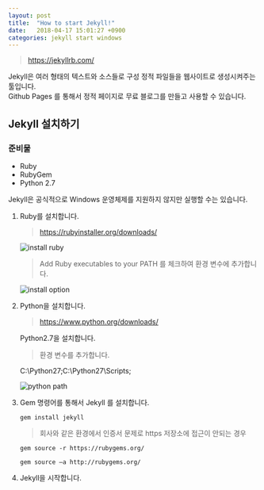 ```yaml
---
layout: post
title:  "How to start Jekyll!"
date:   2018-04-17 15:01:27 +0900
categories: jekyll start windows
---
```


> <https://jekyllrb.com/>

Jekyll은 여러 형태의 텍스트와 소스들로 구성 정적 파일들을 웹사이트로 생성시켜주는 툴입니다.<br>
Github Pages 를 통해서 정적 페이지로 무료 블로그를 만들고 사용할 수 있습니다.<br>

Jekyll 설치하기
-------------

### 준비물

* Ruby
* RubyGem
* Python 2.7

Jekyll은 공식적으로 Windows 운영체제를 지원하지 않지만 실행할 수는 있습니다.


1. Ruby를 설치합니다.

    > <https://rubyinstaller.org/downloads/>
    
    ![install ruby]({{site.url}}/assets/jekyll/ruby1.png)
    
    > Add Ruby executables to your PATH 를 체크하여 환경 변수에 추가합니다.
    
    ![install option]({{site.url}}/assets/jekyll/ruby2.JPG)
   
2. Python을 설치합니다.

    > <https://www.python.org/downloads/>
    
    Python2.7을 설치합니다.
    
    > 환경 변수를 추가합니다.
    
    C:\Python27;C:\Python27\Scripts;
    
    ![python path]({{site.url}}/assets/jekyll/python1.png)
    
3. Gem 명령어를 통해서 Jekyll 를 설치합니다.

    `gem install jekyll`

    > 회사와 같은 환경에서 인증서 문제로 https 저장소에 접근이 안되는 경우
    
    `gem source -r https://rubygems.org/`<br>

    `gem source –a http://rubygems.org/`

4. Jekyll을 시작합니다.

[python2.7]: https://www.python.org/downloads/
[tale-github]: https://github.com/chesterhow/tale
[jekyll-kor]: http://jekyllrb-ko.github.io/
[reference-site]: http://tech.whatap.io/2015/09/11/install-jekyll-on-windows/
[markdown]: https://gist.github.com/ihoneymon/652be052a0727ad59601